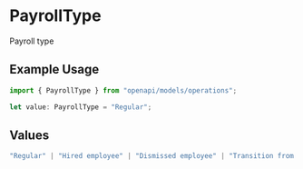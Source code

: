# PayrollType

Payroll type

## Example Usage

```typescript
import { PayrollType } from "openapi/models/operations";

let value: PayrollType = "Regular";
```

## Values

```typescript
"Regular" | "Hired employee" | "Dismissed employee" | "Transition from old pay schedule"
```